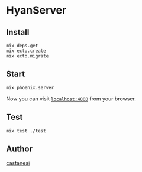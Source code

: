 # HyanServer

## Install

```
mix deps.get
mix ecto.create
mix ecto.migrate
```

## Start

```
mix phoenix.server
```

Now you can visit [`localhost:4000`](http://localhost:4000) from your browser.

## Test

```
mix test ./test
```

## Author
[castaneai](https://github.com/castaneai)